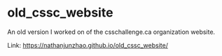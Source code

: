 # old_cssc_website
An old version I worked on of the csschallenge.ca organization website.

Link: https://nathanjunzhao.github.io/old_cssc_website/
